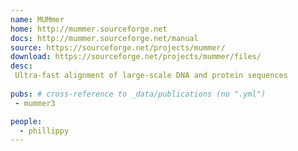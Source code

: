 ```yaml
---
name: MUMmer
home: http://mummer.sourceforge.net
docs: http://mummer.sourceforge.net/manual
source: https://sourceforge.net/projects/mummer/
download: https://sourceforge.net/projects/mummer/files/
desc:
 Ultra-fast alignment of large-scale DNA and protein sequences
 
pubs: # cross-reference to _data/publications (no ".yml")
 - mummer3

people:
  - phillippy
---
```


